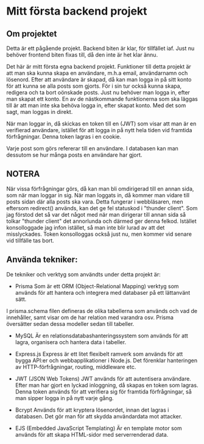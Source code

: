 # Mitt första backend projekt

## Om projektet

Detta är ett pågående projekt. Backend biten är klar, för tillfället iaf. Just nu behöver frontend biten fixas till, då den inte är het klar ännu.

Det här är mitt första egna backend projekt. Funktioner till detta projekt är att man ska kunna skapa en användare, m.h.a email, användarnamn och lösenord. Efter att användare är skapad, då kan man logga in på sitt konto för att kunna se alla posts som gjorts. För i sin tur också kunna skapa, redigera och ta bort oönskade posts.
Just nu behöver man logga in, efter man skapat ett konto. En av de nästkommande funktionerna som ska läggas till är att man inte ska behöva logga in, efter skapat konto. Med det som sagt, man loggas in direkt.

När man loggar in, då skickas en token till en (JWT) som visar att man är en verifierad användare, istället för att logga in på nytt hela tiden vid framtida förfrågningar. Denna token lagras i en cookie.

Varje post som görs refererar till en användare. I databasen kan man dessutom se hur många posts en användare har gjort.

## **NOTERA**

När vissa förfrågningar görs, då kan man bli omdirigerad till en annan sida, som när man loggar in sig. När man loggats in, då kommer man vidare till posts sidan där alla posts ska vara. Detta fungerar i webbläsaren, men eftersom redirect() används, kan det ge fel statuskod i "thunder client". Som jag förstod det så var det något med när man dirigerar till annan sida så tolkar "thunder client" det annorlunda och därmed ger denna felkod. Istället konsolloggade jag infon istället, så man inte blir lurad av att det misslyckades. Token konsolloggas också just nu, men kommer vid senare vid tillfälle tas bort.

## Använda tekniker:

De tekniker och verktyg som användts under detta projekt är:

- Prisma
  Som är ett ORM (Object-Relational Mapping) verktyg som används för att hantera och integrera med databaser på ett lättanvänt sätt.

I prisma.schema filen defineras de olika tabellerna som används och vad de innehåller, samt visar om de har relation med varandra osv. Prisma översätter sedan dessa modeller sedan till tabeller.

- MySQL
  Är en relationsdatabashanteringssystem som används för att lagra, organisera och hantera data i tabeller.

- Express.js
  Express är ett litet flexibelt ramverk som används för att bygga API:er och webbapplikationer i Node.js. Det förenklar hanteringen av HTTP-förfrågningar, routing, middleware etc.

- JWT (JSON Web Tokens)
  JWT används för att autentisera användare. Efter man har gjort en lyckad inloggning, då skapas en token som lagras. Denna token används för att verifiera sig för framtida förfrågningar, så man sipper logga in på nytt varje gång.

- Bcrypt
  Används för att kryptera lösenordet, innan det lagras i databasen. Det gör man för att skydda användardata mot attacker.

- EJS (Embedded JavaScript Templating)
  Är en template motor som används för att skapa HTML-sidor med serverrenderad data.
